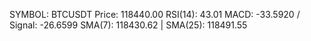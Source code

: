 SYMBOL: BTCUSDT
Price: 118440.00
RSI(14): 43.01
MACD: -33.5920 / Signal: -26.6599
SMA(7): 118430.62 | SMA(25): 118491.55
